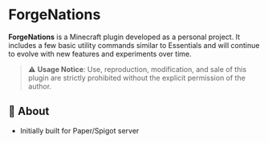 # ForgeNations

**ForgeNations** is a Minecraft plugin developed as a personal project. It includes a few basic utility commands similar to Essentials and will continue to evolve with new features and experiments over time.

> ⚠️ **Usage Notice**: Use, reproduction, modification, and sale of this plugin are strictly prohibited without the explicit permission of the author.

## 🔹 About

- Initially built for Paper/Spigot server
